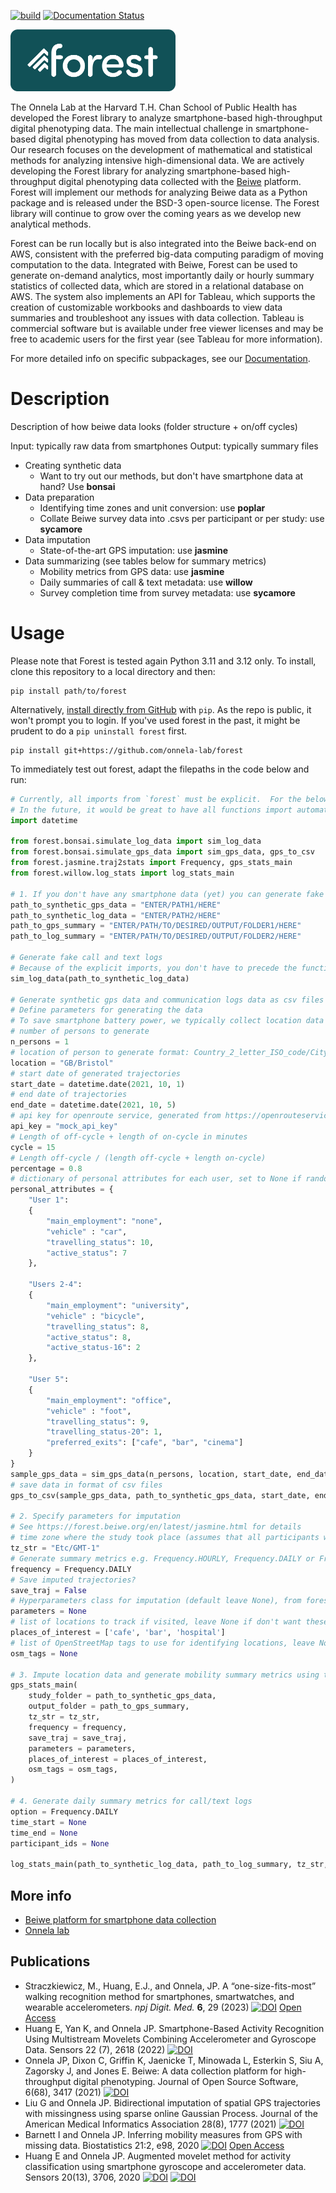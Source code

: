 [![build](https://github.com/onnela-lab/forest/actions/workflows/build.yml/badge.svg)](https://github.com/onnela-lab/forest/actions/workflows/build.yml)
[![Documentation Status](https://readthedocs.org/projects/forest-docs/badge/)](https://forest.beiwe.org/en/latest/)

<!--- using a URL to display logo on PyPI --->
<img width="264" height="99" src="https://raw.githubusercontent.com/onnela-lab/forest/main/forest-logo-color.png" alt="Forest logo">

The Onnela Lab at the Harvard T.H. Chan School of Public Health has developed the Forest library to analyze smartphone-based high-throughput digital phenotyping data. The main intellectual challenge in smartphone-based digital phenotyping has moved from data collection to data analysis. Our research focuses on the development of mathematical and statistical methods for analyzing intensive high-dimensional data. We are actively developing the Forest library for analyzing smartphone-based high-throughput digital phenotyping data collected with the [Beiwe](https://github.com/onnela-lab/beiwe-backend) platform. Forest will implement our methods for analyzing Beiwe data as a Python package and is released under the BSD-3 open-source license. The Forest library will continue to grow over the coming years as we develop new analytical methods.

Forest can be run locally but is also integrated into the Beiwe back-end on AWS, consistent with the preferred big-data computing paradigm of moving computation to the data. Integrated with Beiwe, Forest can be used to generate on-demand analytics, most importantly daily or hourly summary statistics of collected data, which are stored in a relational database on AWS. The system also implements an API for Tableau, which supports the creation of customizable workbooks and dashboards to view data summaries and troubleshoot any issues with data collection. Tableau is commercial software but is available under free viewer licenses and may be free to academic users for the first year (see Tableau for more information).

For more detailed info on specific subpackages, see our [Documentation](https://forest.beiwe.org).

# Description

Description of how beiwe data looks (folder structure + on/off cycles)

Input: typically raw data from smartphones
Output: typically summary files

- Creating synthetic data
  - Want to try out our methods, but don't have smartphone data at hand? Use **bonsai**
- Data preparation
  - Identifying time zones and unit conversion: use **poplar**
  - Collate Beiwe survey data into .csvs per participant or per study: use **sycamore**
- Data imputation
  - State-of-the-art GPS imputation: use **jasmine**
- Data summarizing (see tables below for summary metrics)
  - Mobility metrics from GPS data: use **jasmine**
  - Daily summaries of call & text metadata: use **willow**
  - Survey completion time from survey metadata: use **sycamore**

# Usage

Please note that Forest is tested again Python 3.11 and 3.12 only. To install, clone this repository to a local directory and then:

```console
pip install path/to/forest
```

Alternatively, [install directly from GitHub](https://pip.pypa.io/en/stable/cli/pip_install/#examples) with `pip`. As the repo is public, it won't prompt you to login. If you've used forest in the past, it might be prudent to do a `pip uninstall forest` first.

```console
pip install git+https://github.com/onnela-lab/forest
```

To immediately test out forest, adapt the filepaths in the code below and run:

```python
# Currently, all imports from `forest` must be explicit.  For the below example you need to import the following
# In the future, it would be great to have all functions import automatically
import datetime

from forest.bonsai.simulate_log_data import sim_log_data
from forest.bonsai.simulate_gps_data import sim_gps_data, gps_to_csv
from forest.jasmine.traj2stats import Frequency, gps_stats_main
from forest.willow.log_stats import log_stats_main

# 1. If you don't have any smartphone data (yet) you can generate fake data
path_to_synthetic_gps_data = "ENTER/PATH1/HERE"
path_to_synthetic_log_data = "ENTER/PATH2/HERE"
path_to_gps_summary = "ENTER/PATH/TO/DESIRED/OUTPUT/FOLDER1/HERE"
path_to_log_summary = "ENTER/PATH/TO/DESIRED/OUTPUT/FOLDER2/HERE"

# Generate fake call and text logs 
# Because of the explicit imports, you don't have to precede the functions with forest.subpackage.
sim_log_data(path_to_synthetic_log_data)

# Generate synthetic gps data and communication logs data as csv files
# Define parameters for generating the data
# To save smartphone battery power, we typically collect location data intermittently: e.g. during an on-cycle of 3 minutes, followed by an off-cycle of 12 minutes. We'll generate data in this way
# number of persons to generate
n_persons = 1
# location of person to generate format: Country_2_letter_ISO_code/City_Name
location = "GB/Bristol"
# start date of generated trajectories
start_date = datetime.date(2021, 10, 1)
# end date of trajectories
end_date = datetime.date(2021, 10, 5)
# api key for openroute service, generated from https://openrouteservice.org/
api_key = "mock_api_key"
# Length of off-cycle + length of on-cycle in minutes
cycle = 15
# Length off-cycle / (length off-cycle + length on-cycle)
percentage = 0.8
# dictionary of personal attributes for each user, set to None if random, check Attributes class for usage in simulate_gps_data module.
personal_attributes = {
    "User 1":
    {
        "main_employment": "none", 
        "vehicle" : "car",
        "travelling_status": 10,
        "active_status": 7
    },

    "Users 2-4":
    {
        "main_employment": "university",
        "vehicle" : "bicycle",
        "travelling_status": 8,
        "active_status": 8,
        "active_status-16": 2 
    },

    "User 5":
    {
        "main_employment": "office",
        "vehicle" : "foot",
        "travelling_status": 9,
        "travelling_status-20": 1,
        "preferred_exits": ["cafe", "bar", "cinema"] 
    }
}
sample_gps_data = sim_gps_data(n_persons, location, start_date, end_date, cycle, percentage, api_key, personal_attributes)
# save data in format of csv files
gps_to_csv(sample_gps_data, path_to_synthetic_gps_data, start_date, end_date)

# 2. Specify parameters for imputation 
# See https://forest.beiwe.org/en/latest/jasmine.html for details
# time zone where the study took place (assumes that all participants were always in this time zone)
tz_str = "Etc/GMT-1"
# Generate summary metrics e.g. Frequency.HOURLY, Frequency.DAILY or Frequency.HOURLY_AND_DAILY (see Frequency class in constants.py)
frequency = Frequency.DAILY
# Save imputed trajectories?
save_traj = False
# Hyperparameters class for imputation (default leave None), from forest.jasmine.traj2stats import Hyperparameters
parameters = None
# list of locations to track if visited, leave None if don't want these summary statistics
places_of_interest = ['cafe', 'bar', 'hospital']
# list of OpenStreetMap tags to use for identifying locations, leave None to default to amenity and leisure tagged locations or if you don't want to use OSM (see OSMTags class in constants.py)
osm_tags = None

# 3. Impute location data and generate mobility summary metrics using the simulated data above
gps_stats_main(
    study_folder = path_to_synthetic_gps_data,
    output_folder = path_to_gps_summary,
    tz_str = tz_str,
    frequency = frequency,
    save_traj = save_traj,
    parameters = parameters,
    places_of_interest = places_of_interest,
    osm_tags = osm_tags,
)

# 4. Generate daily summary metrics for call/text logs
option = Frequency.DAILY
time_start = None 
time_end = None
participant_ids = None

log_stats_main(path_to_synthetic_log_data, path_to_log_summary, tz_str, option, time_start, time_end, participant_ids)
```

## More info
* [Beiwe platform for smartphone data collection](https://www.beiwe.org/)
* [Onnela lab](https://www.hsph.harvard.edu/onnela-lab/)

## Publications
* Straczkiewicz, M., Huang, E.J., and Onnela, JP. A “one-size-fits-most” walking recognition method for smartphones, smartwatches, and wearable accelerometers. _npj Digit. Med._ **6**, 29 (2023) [![DOI](https://img.shields.io/badge/DOI-10.1038%2Fs41746--022--00745--z-blue)](https://doi.org/10.1038/s41746-022-00745-z) [Open Access](https://rdcu.be/c6dGV)
* Huang E, Yan K, and Onnela JP. Smartphone-Based Activity Recognition Using Multistream Movelets Combining Accelerometer and Gyroscope Data. Sensors 22 (7), 2618 (2022) [![DOI](https://img.shields.io/badge/DOI-10.3390%2Fs22072618-blue)](https://doi.org/10.3390/s22072618)
* Onnela JP, Dixon C, Griffin K, Jaenicke T, Minowada L, Esterkin S, Siu A, Zagorsky J, and Jones E. Beiwe: A data collection platform for high-throughput digital phenotyping. Journal of Open Source Software, 6(68), 3417 (2021) [![DOI](https://joss.theoj.org/papers/10.21105/joss.03417/status.svg)](https://doi.org/10.21105/joss.03417)
* Liu G and Onnela JP. Bidirectional imputation of spatial GPS trajectories with missingness using sparse online Gaussian Process. Journal of the American Medical Informatics Association 28(8), 1777 (2021) [![DOI](https://img.shields.io/badge/DOI-10.1093%2Fjamia%2Focab069-blue)](https://doi.org/10.1093/jamia/ocab069)
* Barnett I and Onnela JP. Inferring mobility measures from GPS with missing data. Biostatistics 21:2, e98, 2020 [![DOI](https://img.shields.io/badge/DOI-10.1093%2Fbiostatistics%2Fkxy059-blue)](https://doi.org/10.1093/biostatistics/kxy059) [Open Access](https://academic.oup.com/biostatistics/article/21/2/e98/5145908?guestAccessKey=0e3baa8c-2a80-405e-a7b4-1444099f48a2)
* Huang E and Onnela JP. Augmented movelet method for activity classification using smartphone gyroscope and accelerometer data. Sensors 20(13), 3706, 2020 [![DOI](https://img.shields.io/badge/DOI-10.3390%2Fs20133706-blue)](https://doi.org/10.3390/s20133706) [![DOI](https://zenodo.org/badge/DOI/10.5281/zenodo.3925679.svg)](https://doi.org/10.5281/zenodo.3925679)
